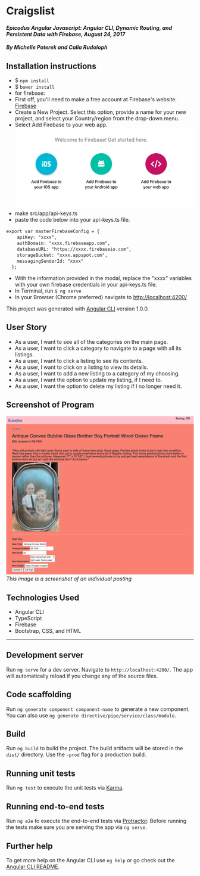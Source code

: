 # Craigslist
#### _Epicodus Angular Javascript: Angular CLI, Dynamic Routing, and Persistent Data with Firebase, August 24, 2017_
_**By Michelle Poterek and Calla Rudoloph**_

## Installation instructions
* $ `npm install`
* $ `bower install`
* for firebase:
* First off, you'll need to make a free account at Firebase's website. [Firebase](https://www.learnhowtoprogram.com/javascript/angular-extended/firebase-introduction-and-setup)
* Create a New Project. Select this option, provide a name for your new project, and select your Country/region from the drop-down menu.
* Select Add Firebase to your web app.
![Preview of instructions](src/assets/img/toWebapp.png)
* make src/app/api-keys.ts
* paste the code below into your api-keys.ts file.

````
export var masterFirebaseConfig = {
    apiKey: "xxxx",
    authDomain: "xxxx.firebaseapp.com",
    databaseURL: "https://xxxx.firebaseio.com",
    storageBucket: "xxxx.appspot.com",
    messagingSenderId: "xxxx"
  };

````
* With the information provided in the modal, replace the "xxxx" variables with your own firebase credentials in your api-keys.ts file.
* In Terminal, run `$ ng serve`
* In your Browser (Chrome preferred) navigate to [http://localhost:4200/](http://localhost:4200/)

This project was generated with [Angular CLI](https://github.com/angular/angular-cli) version 1.0.0.

## User Story
* As a user, I want to see all of the categories on the main page.
* As a user, I want to click a category to navigate to a page with all its listings.
* As a user, I want to click a listing to see its contents.
* As a user, I want to click on a listing to view its details.
* As a user, I want to add a new listing to a category of my choosing.
* As a user, I want the option to update my listing, if I need to.
* As a user, I want the option to delete my listing if I no longer need it.

## Screenshot of Program
![Preview of for Sale Post](src/assets/img/forSale.png)
_This image is a screenshot of an individual posting_

## Technologies Used
* Angular CLI
* TypeScript
* Firebase
* Bootstrap, CSS, and HTML

----

## Development server

Run `ng serve` for a dev server. Navigate to `http://localhost:4200/`. The app will automatically reload if you change any of the source files.

## Code scaffolding

Run `ng generate component component-name` to generate a new component. You can also use `ng generate directive/pipe/service/class/module`.

## Build

Run `ng build` to build the project. The build artifacts will be stored in the `dist/` directory. Use the `-prod` flag for a production build.

## Running unit tests

Run `ng test` to execute the unit tests via [Karma](https://karma-runner.github.io).

## Running end-to-end tests

Run `ng e2e` to execute the end-to-end tests via [Protractor](http://www.protractortest.org/).
Before running the tests make sure you are serving the app via `ng serve`.

## Further help

To get more help on the Angular CLI use `ng help` or go check out the [Angular CLI README](https://github.com/angular/angular-cli/blob/master/README.md).
